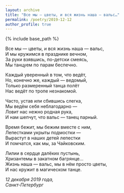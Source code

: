 ```yaml
---
layout: archive
title: "Все мы — цветы, и вся жизнь наша — вальс…"
permalink: /poetry/2019-12-12
author_profile: true
---
```


{% include base_path %}

Все мы — цветы, и вся жизнь наша — вальс, <br>
И мы кружимся в празднике вечном, <br>
За руки взявшись, по-детски смеясь, <br>
Мы танцуем по парам беспечно. <br>

Каждый уверенный в том, что ведёт, <br>
Но, конечно же, каждый — ведомый, <br>
Только размеренный танца полёт <br>
Нас ведёт по тропе незнакомой. <br>

Часто, устав или сбившись слегка, <br>
Мы ведём себя неблагодарно — <br>
Ловит нас нежно родная рука, <br>
И нам шепчут, что вальс — танец парный. <br>

Время бежит, мы бежим вместе с ним, <br>
Лепестками укрыты подмостки — <br>
Вырастут в наших детей лепестки <br>
И помчатся, как мы, за Чайковским. <br>

Лилии в сердце далёких пустынь, <br>
Хризантемы в закатном багрянце… <br>
Жизнь наша — вальс, мы в нём просто цветы, <br>
И нас кружит в магическом танце. <br>

<i>12 декабря 2019 года,</i> <br>
<i>Санкт-Петербург</i>